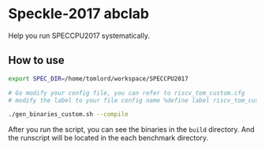 # Speckle-2017 abclab

Help you run SPECCPU2017 systematically.

## How to use

``` bash
export SPEC_DIR=/home/tomlord/workspace/SPECCPU2017

# Go modify your config file, you can refer to riscv_tom_custom.cfg
# modify the label to your file config name %define label riscv_tom_custom  

./gen_binaries_custom.sh --compile

```

After you run the script, you can see the binaries in the `build` directory.
And the runscript will be located in the each benchmark directory.
